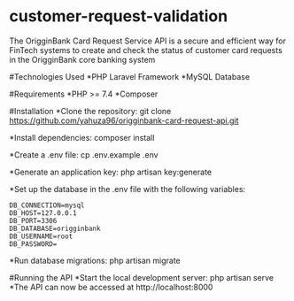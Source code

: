 # customer-request-validation
The OrigginBank Card Request Service API is a secure and efficient way for FinTech systems to create and check the status of customer card requests in the OrigginBank core banking system

#Technologies Used
*PHP Laravel Framework
*MySQL Database

#Requirements
*PHP >= 7.4
*Composer

#Installation
*Clone the repository: git clone https://github.com/yahuza96/origginbank-card-request-api.git

*Install dependencies: composer install

*Create a .env file: cp .env.example .env

*Generate an application key: php artisan key:generate

*Set up the database in the .env file with the following variables:

```
DB_CONNECTION=mysql
DB_HOST=127.0.0.1
DB_PORT=3306
DB_DATABASE=origginbank
DB_USERNAME=root
DB_PASSWORD=
```
*Run database migrations: php artisan migrate

#Running the API
*Start the local development server: php artisan serve
*The API can now be accessed at http://localhost:8000
